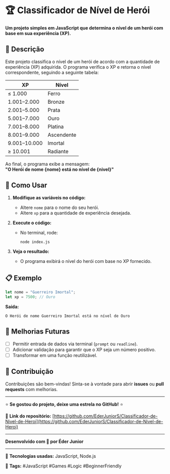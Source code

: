 # 🏆 Classificador de Nível de Herói  

**Um projeto simples em JavaScript que determina o nível de um herói com base em sua experiência (XP).**  

## 📝 Descrição  

Este projeto classifica o nível de um herói de acordo com a quantidade de experiência (XP) adquirida. O programa verifica o XP e retorna o nível correspondente, seguindo a seguinte tabela:  

| XP            | Nível       |  
|---------------|-------------|  
| ≤ 1.000       | Ferro       |  
| 1.001–2.000   | Bronze      |  
| 2.001–5.000   | Prata       |  
| 5.001–7.000   | Ouro        |  
| 7.001–8.000   | Platina     |  
| 8.001–9.000   | Ascendente  |  
| 9.001–10.000  | Imortal     |  
| ≥ 10.001      | Radiante    |  

Ao final, o programa exibe a mensagem:  
**"O Herói de nome {nome} está no nível de {nivel}"**  

## 🚀 Como Usar  

1. **Modifique as variáveis no código:**  
   - Altere `nome` para o nome do seu herói.  
   - Altere `xp` para a quantidade de experiência desejada.  

2. **Execute o código:**  
   - No terminal, rode:  
     ```bash
     node index.js
     ```  

3. **Veja o resultado:**  
   - O programa exibirá o nível do herói com base no XP fornecido.  

## 📋 Exemplo  

```javascript
let nome = "Guerreiro Imortal";
let xp = 7500; // Ouro
```
**Saída:**  
```
O Herói de nome Guerreiro Imortal está no nível de Ouro
```

## 📌 Melhorias Futuras  

- [ ] Permitir entrada de dados via terminal (`prompt` ou `readline`).  
- [ ] Adicionar validação para garantir que o XP seja um número positivo.  
- [ ] Transformar em uma função reutilizável.  

## 🤝 Contribuição  

Contribuições são bem-vindas! Sinta-se à vontade para abrir **issues** ou **pull requests** com melhorias.  

---

⭐ **Se gostou do projeto, deixe uma estrela no GitHub!** ⭐  

🔗 **Link do repositório:** [https://github.com/EderJuniorS/Classificador-de-Nivel-de-Heroi](https://github.com/EderJuniorS/Classificador-de-Nivel-de-Heroi)  

---  

**Desenvolvido com 💙 por Éder Junior**   

---  

🔹 **Tecnologias usadas:** JavaScript, Node.js  

🔹 **Tags:** #JavaScript #Games #Logic #BeginnerFriendly
